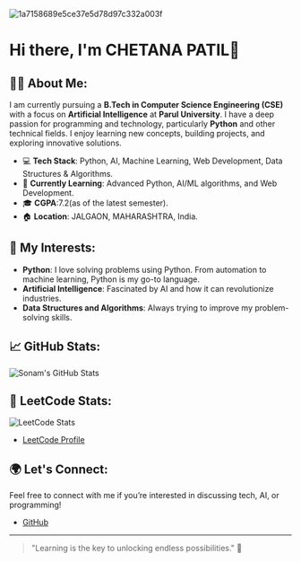 
 ![1a7158689e5ce37e5d78d97c332a003f](https://github.com/user-attachments/assets/ccea04dc-1de6-40ea-ad2b-f44e320b61b7)
# Hi there, I'm CHETANA PATIL👋

## 👩‍💻 About Me:
I am currently pursuing a **B.Tech in Computer Science Engineering (CSE)** with a focus on **Artificial Intelligence** at **Parul University**. I have a deep passion for programming and technology, particularly **Python** and other technical fields. I enjoy learning new concepts, building projects, and exploring innovative solutions.

- 💻 **Tech Stack**: Python, AI, Machine Learning, Web Development, Data Structures & Algorithms.
- 🌱 **Currently Learning**: Advanced Python, AI/ML algorithms, and Web Development.
- 🎓 **CGPA**:7.2(as of the latest semester).
- 🏠 **Location**: JALGAON, MAHARASHTRA, India.

## 🚀 My Interests:
- **Python**: I love solving problems using Python. From automation to machine learning, Python is my go-to language.
- **Artificial Intelligence**: Fascinated by AI and how it can revolutionize industries.
- **Data Structures and Algorithms**: Always trying to improve my problem-solving skills.

## 📈 GitHub Stats:
![Sonam's GitHub Stats](https://github-readme-stats.vercel.app/api?username=CHETANA-PATIL-AI&show_icons=true&hide_title=true&count_private=true&hide=prs)

## 🏅 LeetCode Stats:
![LeetCode Stats](https://leetcard.jacoblin.cool/chetana_4595)

- [LeetCode Profile](https://leetcode.com/u/chetana_4595/)

## 🌍 Let's Connect:
Feel free to connect with me if you’re interested in discussing tech, AI, or programming!

- [GitHub](https://github.com/CHETANA-PATIL-AI)

---

> "Learning is the key to unlocking endless possibilities." 🌟

